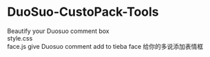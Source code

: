 # DuoSuo-CustoPack-Tools
Beautify your Duosuo comment box </br>
style.css  </br>
face.js    give Duosuo comment add to tieba face  给你的多说添加表情框 </br>

